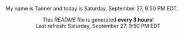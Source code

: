 My name is Tanner and today is Saturday, September 27, 9:50 PM EDT.

<p align="center">This <i>README</i> file is generated <b>every 3 hours</b>!</br>Last refresh: Saturday, September 27, 9:50 PM EDT<br /></p>
